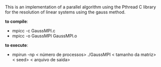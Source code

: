 This is an implementation of a parallel algorithm using the Pthread C library for the resolution of linear systems using the gauss method.

**to compile**:

- mpicc -c GaussMPI.c
- mpicc -o GaussMPI GaussMPI.o

**to execute**:

- mpirun -np < número de processos> ./GaussMPI < tamanho da matriz> < seed> < arquivo de saida>
